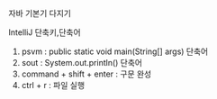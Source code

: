 자바 기본기 다지기

IntelliJ 단축키,단축어

1. psvm : public static void main(String[] args) 단축어
2. sout : System.out.println() 단축어
3. command + shift + enter : 구문 완성
4. ctrl + r : 파일 실행
